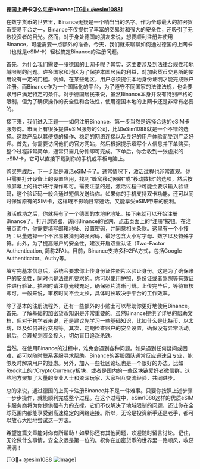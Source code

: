**德国上網卡怎么注册binance[[TG💪+ @esim1088](https://t.me/s/esim1088)]**

在数字货币的世界里，Binance无疑是一个响当当的名字。作为全球最大的加密货币交易平台之一，Binance不仅提供了丰富的交易对和强大的安全性，还吸引了无数投资者的目光。然而，对于身处德国的朋友来说，想要顺利注册并使用Binance，可能需要一点额外的准备。今天，我们就来聊聊如何通过德国的上网卡（也就是eSIM卡）轻松搞定Binance的注册问题。

首先，为什么我们需要一张德国的上网卡呢？其实，这主要涉及到法律合规性和地域限制的问题。许多国家和地区为了保护本国居民的利益，对加密货币交易所的使用设有一定的门槛。例如，在某些地区，用户必须提供本地身份证明才能完成账户注册。而Binance作为一个国际化的平台，为了遵守不同国家的法律法规，也会要求用户满足特定的条件。对于德国居民来说，虽然Binance本身并没有特别严格的限制，但为了确保操作的安全性和合法性，使用德国本地的上网卡还是非常有必要的。

接下来，我们进入正题——如何注册Binance。第一步当然是选择合适的eSIM卡服务商。市面上有很多提供eSIM服务的公司，比如eSim1088就是一个不错的选择。这款产品以其便捷的操作、稳定的网络连接以及良好的用户体验而受到广泛好评。首先，你需要访问他们的官方网站，然后根据提示填写个人信息并下单购买。整个过程非常简单，通常只需几分钟即可完成。下单后，你会收到一张虚拟的eSIM卡，它可以直接下载到你的手机或平板电脑上。

购买完成后，下一步就是激活eSIM卡了。通常情况下，激活过程也非常直观。你只需要打开设备上的设置应用，找到“蜂窝移动网络”或“移动数据”的选项，然后按照屏幕上的指示进行操作即可。需要注意的是，激活过程中可能会要求输入验证码，这个验证码一般会通过短信发送给你。如果你的手机支持双卡功能，还可以同时保留原有的SIM卡，这样既不影响日常通话，又能享受eSIM带来的便利。

激活成功之后，你就拥有了一个德国的本地IP地址。接下来就可以开始注册Binance了。打开浏览器，访问Binance的官网，点击页面上的“注册”按钮。在注册页面中，你需要填写邮箱地址、设置密码，并同意相关条款。这里有一个小技巧：尽量选择一个不容易被猜到的强密码，最好包含大小写字母、数字以及特殊字符。此外，为了提高账户的安全性，建议开启双重认证（Two-Factor Authentication, 简称2FA）。目前，Binance支持多种2FA方式，包括Google Authenticator、Authy等。

填写完基本信息后，系统会要求你上传身份证件照片以验证身份。这是为了确保账户的安全性，同时也是法律所要求的。你可以使用护照、身份证或者驾照等有效证件进行验证。拍照时请注意光线充足，确保照片清晰可辨。上传完毕后，等待审核即可。一般来说，审核时间不会太长，具体时长取决于平台的工作效率。

除了基本的注册流程外，还有一些额外的小贴士可以帮助你更好地使用Binance。首先，了解基础的加密货币知识是非常重要的。虽然Binance提供了详尽的帮助文档，但对于初学者来说，还是建议先学习一些基础知识，比如什么是比特币、以太坊，以及如何进行交易等。其次，定期检查账户的安全设置，确保没有异常活动。最后，合理规划资金投入，切勿盲目追涨杀跌。

当然，在使用Binance的过程中，难免会遇到各种问题。如果遇到任何疑问或困难，都可以随时联系客服寻求帮助。Binance的客服团队通常反应迅速且专业，能够及时解决用户的疑虑。另外，加入一些社区论坛也是一个很好的办法。比如Reddit上的r/CryptoCurrency板块，或者是国内的一些区块链爱好者微信群，这些地方聚集了大量的专业人士和资深玩家，大家相互交流经验，共同进步。

总的来说，通过德国的上网卡注册Binance并不是一件难事。只要你按照上述步骤一步步操作，就能顺利完成整个过程。在这个过程中，eSim1088这样的优质eSIM卡服务商将为你提供强有力的支撑。它们不仅解决了地域限制的问题，还让你在全球范围内都能享受到高速稳定的网络连接。所以，无论是投资新手还是老手，都可以放心大胆地尝试这一方法。

希望这篇文章能对你有所帮助！如果你还有其他问题，欢迎随时留言讨论。记住，无论做什么事情，安全永远是第一位的。祝你在加密货币的世界里一路顺风，收获满满！

[[TG💪+ @esim1088](https://t.me/s/esim1088) ![Image](https://i.postimg.cc/4NQfJmqS/Snipaste-2025-05-13-00-14-12.png)]